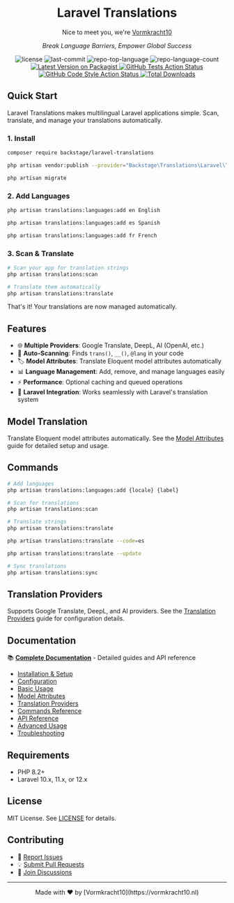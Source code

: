 <div align="center">

# Laravel Translations

 Nice to meet you, we're [Vormkracht10](https://vormrkacht10.nl)

<em>Break Language Barriers, Empower Global Success</em>

<img src="https://img.shields.io/github/license/backstagephp/laravel-translations?style=flat&logo=opensourceinitiative&logoColor=white&color=0080ff" alt="license">
<img src="https://img.shields.io/github/last-commit/backstagephp/laravel-translations?style=flat&logo=git&logoColor=white&color=0080ff" alt="last-commit">
<img src="https://img.shields.io/github/languages/top/backstagephp/laravel-translations?style=flat&color=0080ff" alt="repo-top-language">
<img src="https://img.shields.io/github/languages/count/backstagephp/laravel-translations?style=flat&color=0080ff" alt="repo-language-count">
<span>
    <a href="https://packagist.org/packages/backstage/laravel-translations">
        <img src="https://img.shields.io/packagist/v/backstage/laravel-translations.svg?style=flat-square" alt="Latest Version on Packagist">
    </a>
    <a href="https://github.com/backstagephp/laravel-translations/actions?query=workflow%3Arun-tests+branch%3Amain">
        <img src="https://img.shields.io/github/actions/workflow/status/backstagephp/laravel-translations/run-tests.yml?branch=main&label=tests&style=flat-square" alt="GitHub Tests Action Status">
    </a>
    <a href="https://github.com/backstagephp/laravel-translations/actions?query=workflow%3A%22Fix+PHP+code+style+issues%22+branch%3Amain">
        <img src="https://img.shields.io/github/actions/workflow/status/backstagephp/laravel-translations/fix-php-code-style-issues.yml?branch=main&label=code%20style&style=flat-square" alt="GitHub Code Style Action Status">
    </a>
    <a href="https://packagist.org/packages/backstage/laravel-translations">
        <img src="https://img.shields.io/packagist/dt/backstage/laravel-translations.svg?style=flat-square" alt="Total Downloads">
    </a>
</span>

</div>

## Quick Start

Laravel Translations makes multilingual Laravel applications simple. Scan, translate, and manage your translations automatically.

### 1. Install

```bash
composer require backstage/laravel-translations

php artisan vendor:publish --provider="Backstage\Translations\Laravel\TranslationServiceProvider"

php artisan migrate
```

### 2. Add Languages

```bash
php artisan translations:languages:add en English

php artisan translations:languages:add es Spanish

php artisan translations:languages:add fr French
```

### 3. Scan & Translate

```bash
# Scan your app for translation strings
php artisan translations:scan

# Translate them automatically
php artisan translations:translate
```

That's it! Your translations are now managed automatically.

## Features

- 🌐 **Multiple Providers**: Google Translate, DeepL, AI (OpenAI, etc.)
- 🔄 **Auto-Scanning**: Finds `trans()`, `__()`, `@lang` in your code
- 🏷️ **Model Attributes**: Translate Eloquent model attributes automatically
- 📊 **Language Management**: Add, remove, and manage languages easily
- ⚡ **Performance**: Optional caching and queued operations
- 🎯 **Laravel Integration**: Works seamlessly with Laravel's translation system

## Model Translation

Translate Eloquent model attributes automatically. See the [Model Attributes](docs/model-attributes.md) guide for detailed setup and usage.

## Commands

```bash
# Add languages
php artisan translations:languages:add {locale} {label}

# Scan for translations
php artisan translations:scan

# Translate strings
php artisan translations:translate

php artisan translations:translate --code=es

php artisan translations:translate --update

# Sync translations
php artisan translations:sync
```

## Translation Providers

Supports Google Translate, DeepL, and AI providers. See the [Translation Providers](docs/providers.md) guide for configuration details.

## Documentation

📚 **[Complete Documentation](docs/README.md)** - Detailed guides and API reference

- [Installation & Setup](docs/installation.md)
- [Configuration](docs/configuration.md)
- [Basic Usage](docs/basic-usage.md)
- [Model Attributes](docs/model-attributes.md)
- [Translation Providers](docs/providers.md)
- [Commands Reference](docs/commands.md)
- [API Reference](docs/api-reference.md)
- [Advanced Usage](docs/advanced-usage.md)
- [Troubleshooting](docs/troubleshooting.md)

## Requirements

- PHP 8.2+
- Laravel 10.x, 11.x, or 12.x

## License

MIT License. See [LICENSE](LICENSE.md) for details.

## Contributing

- 🐛 [Report Issues](https://github.com/backstagephp/laravel-translations/issues)
- 💡 [Submit Pull Requests](https://github.com/backstagephp/laravel-translations/pulls)
- 💬 [Join Discussions](https://github.com/backstagephp/laravel-translations/discussions)

---

<div align="center">
Made with ❤️ by [Vormkracht10](https://vormkracht10.nl)
</div>
